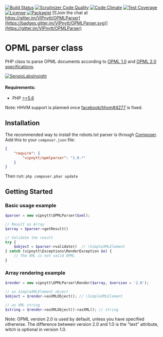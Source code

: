 [![Build Status](https://travis-ci.org/VIPnytt/OPMLParser.svg?branch=master)](https://travis-ci.org/VIPnytt/OPMLParser)
[![Scrutinizer Code Quality](https://scrutinizer-ci.com/g/VIPnytt/OPMLParser/badges/quality-score.png?b=master)](https://scrutinizer-ci.com/g/VIPnytt/OPMLParser/?branch=master)
[![Code Climate](https://codeclimate.com/github/VIPnytt/OPMLParser/badges/gpa.svg)](https://codeclimate.com/github/VIPnytt/OPMLParser)
[![Test Coverage](https://codeclimate.com/github/VIPnytt/OPMLParser/badges/coverage.svg)](https://codeclimate.com/github/VIPnytt/OPMLParser/coverage)
[![License](https://poser.pugx.org/VIPnytt/OPMLParser/license)](https://github.com/VIPnytt/OPMLParser/blob/master/LICENSE)
[![Packagist](https://img.shields.io/packagist/v/vipnytt/opmlparser.svg)](https://packagist.org/packages/vipnytt/opmlparser)
[![Join the chat at https://gitter.im/VIPnytt/OPMLParser](https://badges.gitter.im/VIPnytt/OPMLParser.svg)](https://gitter.im/VIPnytt/OPMLParser)

# OPML parser class
PHP class to parse OPML documents according to [OPML 1.0](http://dev.opml.org/spec1.html) and [OPML 2.0 specifications](http://dev.opml.org/spec2.html).

[![SensioLabsInsight](https://insight.sensiolabs.com/projects/7393a662-7988-4a2a-820b-ebac01a1a91f/big.png)](https://insight.sensiolabs.com/projects/7393a662-7988-4a2a-820b-ebac01a1a91f)

#### Requirements:
- PHP [>=5.6](http://php.net/supported-versions.php)

Note: HHVM support is planned once [facebook/hhvm#4277](https://github.com/facebook/hhvm/issues/4277) is fixed.

## Installation
The recommended way to install the robots.txt parser is through [Composer](http://getcomposer.org). Add this to your `composer.json` file:

```json
{
    "require": {
        "vipnytt/opmlparser": "1.0.*"
    }
}
```
Then run: ```php composer.phar update```

## Getting Started
### Basic usage example
```php
$parser = new vipnytt\OPMLParser($xml);

// Result as Array
$array = $parser->getResult()

// Validate the result
try {
    $object = $parser->validate()  // \SimpleXMLElement
} catch (vipnytt\Exceptions\RenderException $e) {
    // The XML is not valid OPML
}
```

### Array rendering example
```php
$render = new vipnytt\OPMLParser\Render($array, $version = '2.0');

// as SimpleXMLElement object
$object = $render->asXMLObject(); // \SimpleXMLElement

// as XML string
$string = $render->asXMLObject()->asXML(); // string
```

Note: OPML version 2.0 is used by default, unless you have specified otherwise.
The difference between version 2.0 and 1.0 is the "text" attribute, witch is optional in version 1.0.
